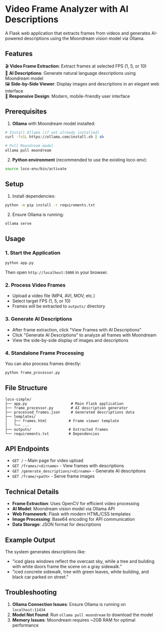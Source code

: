 # Video Frame Analyzer with AI Descriptions

A Flask web application that extracts frames from videos and generates AI-powered descriptions using the Moondream vision model via Ollama.

## Features

🎬 **Video Frame Extraction**: Extract frames at selected FPS (1, 5, or 10)  
🤖 **AI Descriptions**: Generate natural language descriptions using Moondream model  
🖼️ **Side-by-Side Viewer**: Display images and descriptions in an elegant web interface  
📱 **Responsive Design**: Modern, mobile-friendly user interface  

## Prerequisites

1. **Ollama** with Moondream model installed:
```bash
# Install Ollama (if not already installed)
curl -fsSL https://ollama.com/install.sh | sh

# Pull Moondream model
ollama pull moondream
```

2. **Python environment** (recommended to use the existing loco-env):
```bash
source loco-env/bin/activate
```

## Setup

1. Install dependencies:
```bash
python -m pip install -r requirements.txt
```

2. Ensure Ollama is running:
```bash
ollama serve
```

## Usage

### 1. Start the Application
```bash
python app.py
```

Then open `http://localhost:5000` in your browser.

### 2. Process Video Frames
- Upload a video file (MP4, AVI, MOV, etc.)
- Select target FPS (1, 5, or 10)
- Frames will be extracted to `outputs/` directory

### 3. Generate AI Descriptions
- After frame extraction, click "View Frames with AI Descriptions"
- Click "Generate AI Descriptions" to analyze all frames with Moondream
- View the side-by-side display of images and descriptions

### 4. Standalone Frame Processing
You can also process frames directly:
```bash
python frame_processor.py
```

## File Structure

```
loco-simple/
├── app.py                    # Main Flask application
├── frame_processor.py        # AI description generator
├── processed_frames.json     # Generated descriptions data
├── templates/
│   ├── frames.html          # Frame viewer template
│   └── ...
├── outputs/                 # Extracted frames
└── requirements.txt         # Dependencies
```

## API Endpoints

- `GET /` - Main page for video upload
- `GET /frames/<dirname>` - View frames with descriptions
- `GET /generate_descriptions/<dirname>` - Generate AI descriptions
- `GET /frame/<path>` - Serve frame images

## Technical Details

- **Frame Extraction**: Uses OpenCV for efficient video processing
- **AI Model**: Moondream vision model via Ollama API
- **Web Framework**: Flask with modern HTML/CSS templates
- **Image Processing**: Base64 encoding for API communication
- **Data Storage**: JSON format for descriptions

## Example Output

The system generates descriptions like:
- "iced glass windows reflect the overcast sky, while a tree and building with white doors frame the scene on a gray sidewalk."
- "iced concrete sidewalk, tree with green leaves, white building, and black car parked on street."

## Troubleshooting

1. **Ollama Connection Issues**: Ensure Ollama is running on `localhost:11434`
2. **Model Not Found**: Run `ollama pull moondream` to download the model
3. **Memory Issues**: Moondream requires ~2GB RAM for optimal performance
